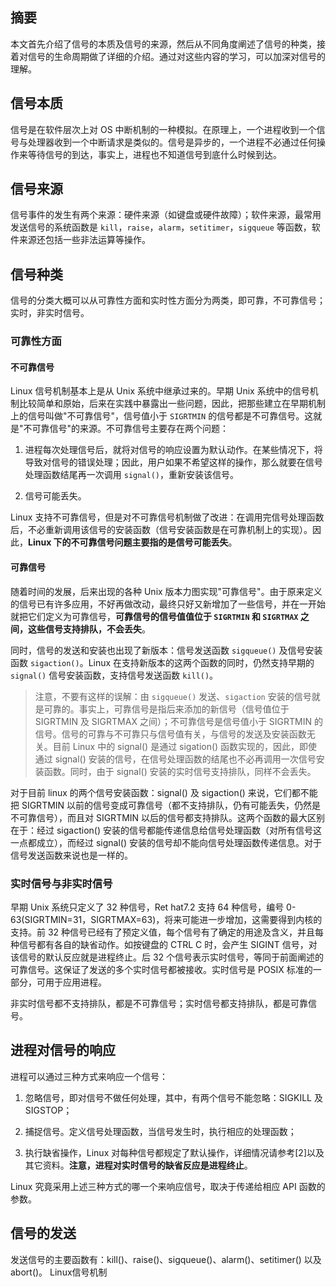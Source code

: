 ## 摘要

本文首先介绍了信号的本质及信号的来源，然后从不同角度阐述了信号的种类，接着对信号的生命周期做了详细的介绍。通过对这些内容的学习，可以加深对信号的理解。

## 信号本质

信号是在软件层次上对 OS 中断机制的一种模拟。在原理上，一个进程收到一个信号与处理器收到一个中断请求是类似的。信号是异步的，一个进程不必通过任何操作来等待信号的到达，事实上，进程也不知道信号到底什么时候到达。

## 信号来源

信号事件的发生有两个来源：硬件来源（如键盘或硬件故障）；软件来源，最常用发送信号的系统函数是 ```kill```，```raise```，```alarm```，```setitimer```，```sigqueue``` 等函数，软件来源还包括一些非法运算等操作。

## 信号种类

信号的分类大概可以从可靠性方面和实时性方面分为两类，即可靠，不可靠信号；实时，非实时信号。

### 可靠性方面

#### 不可靠信号

Linux 信号机制基本上是从 Unix 系统中继承过来的。早期 Unix 系统中的信号机制比较简单和原始，后来在实践中暴露出一些问题，因此，把那些建立在早期机制上的信号叫做"不可靠信号"，信号值小于 ```SIGRTMIN``` 的信号都是不可靠信号。这就是"不可靠信号"的来源。不可靠信号主要存在两个问题：

1. 进程每次处理信号后，就将对信号的响应设置为默认动作。在某些情况下，将导致对信号的错误处理；因此，用户如果不希望这样的操作，那么就要在信号处理函数结尾再一次调用 ```signal()```，重新安装该信号。

2. 信号可能丢失。

Linux 支持不可靠信号，但是对不可靠信号机制做了改进：在调用完信号处理函数后，不必重新调用该信号的安装函数（信号安装函数是在可靠机制上的实现）。因此，**Linux 下的不可靠信号问题主要指的是信号可能丢失**。

#### 可靠信号

随着时间的发展，后来出现的各种 Unix 版本力图实现"可靠信号"。由于原来定义的信号已有许多应用，不好再做改动，最终只好又新增加了一些信号，并在一开始就把它们定义为可靠信号，**可靠信号的信号值值位于 ```SIGRTMIN``` 和 ```SIGRTMAX``` 之间，这些信号支持排队，不会丢失**。

同时，信号的发送和安装也出现了新版本：信号发送函数 ```sigqueue()``` 及信号安装函数 ```sigaction()```。Linux 在支持新版本的这两个函数的同时，仍然支持早期的 ```signal()``` 信号安装函数，支持信号发送函数 ```kill()```。

> 注意，不要有这样的误解：由 ```sigqueue()``` 发送、```sigaction``` 安装的信号就是可靠的。事实上，可靠信号是指后来添加的新信号（信号值位于 SIGRTMIN 及 SIGRTMAX 之间）；不可靠信号是信号值小于 SIGRTMIN 的信号。信号的可靠与不可靠只与信号值有关，与信号的发送及安装函数无关。目前 Linux 中的 signal() 是通过 sigation() 函数实现的，因此，即使通过 signal() 安装的信号，在信号处理函数的结尾也不必再调用一次信号安装函数。同时，由于 signal() 安装的实时信号支持排队，同样不会丢失。

对于目前 linux 的两个信号安装函数：signal() 及 sigaction() 来说，它们都不能把 SIGRTMIN 以前的信号变成可靠信号（都不支持排队，仍有可能丢失，仍然是不可靠信号），而且对 SIGRTMIN 以后的信号都支持排队。这两个函数的最大区别在于：经过 sigaction() 安装的信号都能传递信息给信号处理函数（对所有信号这一点都成立），而经过 signal() 安装的信号却不能向信号处理函数传递信息。对于信号发送函数来说也是一样的。

### 实时信号与非实时信号

早期 Unix 系统只定义了 32 种信号，Ret hat7.2 支持 64 种信号，编号 0-63(SIGRTMIN=31，SIGRTMAX=63)，将来可能进一步增加，这需要得到内核的支持。前 32 种信号已经有了预定义值，每个信号有了确定的用途及含义，并且每种信号都有各自的缺省动作。如按键盘的 CTRL C 时，会产生 SIGINT 信号，对该信号的默认反应就是进程终止。后 32 个信号表示实时信号，等同于前面阐述的可靠信号。这保证了发送的多个实时信号都被接收。实时信号是 POSIX 标准的一部分，可用于应用进程。

非实时信号都不支持排队，都是不可靠信号；实时信号都支持排队，都是可靠信号。

## 进程对信号的响应

进程可以通过三种方式来响应一个信号：

1. 忽略信号，即对信号不做任何处理，其中，有两个信号不能忽略：SIGKILL 及 SIGSTOP；

2. 捕捉信号。定义信号处理函数，当信号发生时，执行相应的处理函数；

3. 执行缺省操作，Linux 对每种信号都规定了默认操作，详细情况请参考[2]以及其它资料。**注意，进程对实时信号的缺省反应是进程终止**。

Linux 究竟采用上述三种方式的哪一个来响应信号，取决于传递给相应 API 函数的参数。

## 信号的发送

发送信号的主要函数有：kill()、raise()、sigqueue()、alarm()、setitimer() 以及 abort()。
Linux信号机制

